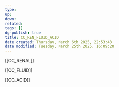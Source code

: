 ```yaml
---
type: 
up: 
down: 
related: 
tags: []
dg-publish: true
title: CC_REN_FLUID_ACID
date created: Thursday, March 6th 2025, 22:53:43
date modified: Tuesday, March 25th 2025, 16:09:20
---
```


[[CC_RENAL]]

[[CC_FLUID]]

[[CC_ACID]]

